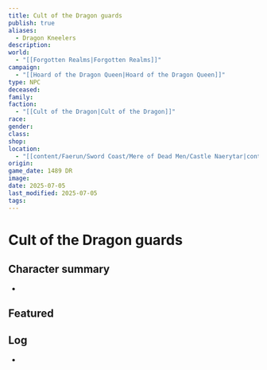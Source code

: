 ```yaml
---
title: Cult of the Dragon guards
publish: true
aliases:
  - Dragon Kneelers
description: 
world:
  - "[[Forgotten Realms|Forgotten Realms]]"
campaign:
  - "[[Hoard of the Dragon Queen|Hoard of the Dragon Queen]]"
type: NPC
deceased: 
family: 
faction:
  - "[[Cult of the Dragon|Cult of the Dragon]]"
race: 
gender: 
class: 
shop: 
location:
  - "[[content/Faerun/Sword Coast/Mere of Dead Men/Castle Naerytar|content/Faerun/Sword Coast/Mere of Dead Men/Castle Naerytar]]"
origin: 
game_date: 1489 DR
image: 
date: 2025-07-05
last_modified: 2025-07-05
tags: 
---
```

# Cult of the Dragon guards

## Character summary
* 

## Featured


## Log
* 